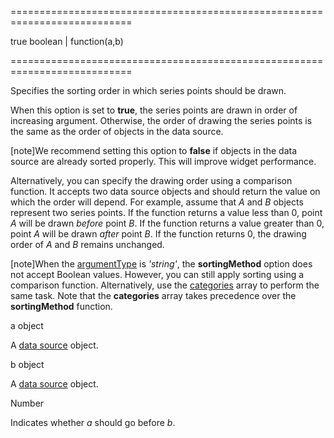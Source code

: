 <!--**
/*-------------------------------------------
    Auto-generated file. Do not modify.
-------------------------------------------

**-->
===========================================================================
<!--default-->true<!--/default-->
<!--type-->boolean | function(a,b)<!--/type-->
===========================================================================

<!--shortDescription-->
Specifies the sorting order in which series points should be drawn.
<!--/shortDescription-->

<!--fullDescription-->
When this option is set to **true**, the series points are drawn in order of increasing argument. Otherwise, the order of drawing the series points is the same as the order of objects in the data source.

[note]We recommend setting this option to **false** if objects in the data source are already sorted properly. This will improve widget performance.

Alternatively, you can specify the drawing order using a comparison function. It accepts two data source objects and should return the value on which the order will depend. For example, assume that *A* and *B* objects represent two series points. If the function returns a value less than 0, point *A* will be drawn _before_ point *B*. If the function returns a value greater than 0, point *A* will be drawn _after_ point *B*. If the function returns 0, the drawing order of *A* and *B* remains unchanged.

[note]When the [argumentType](/Documentation/ApiReference/Data_Visualization_Widgets/dxChart/Configuration/argumentAxis/#argumentType) is *'string'*, the **sortingMethod** option does not accept Boolean values. However, you can still apply sorting using a comparison function. Alternatively, use the [categories](/Documentation/ApiReference/Data_Visualization_Widgets/dxChart/Configuration/argumentAxis/#categories) array to perform the same task. Note that the **categories** array takes precedence over the **sortingMethod** function.
<!--/fullDescription-->
<!--typeFunctionParamName1-->a<!--/typeFunctionParamName1-->
<!--typeFunctionParamType1-->object<!--/typeFunctionParamType1-->
<!--typeFunctionParamDescription1-->
A [data source](/Documentation/ApiReference/Data_Visualization_Widgets/dxChart/Configuration/#dataSource) object.
<!--/typeFunctionParamDescription1-->

<!--typeFunctionParamName2-->b<!--/typeFunctionParamName2-->
<!--typeFunctionParamType2-->object<!--/typeFunctionParamType2-->
<!--typeFunctionParamDescription2-->
A [data source](/Documentation/ApiReference/Data_Visualization_Widgets/dxChart/Configuration/#dataSource) object.
<!--/typeFunctionParamDescription2-->

<!--typeFunctionReturnType-->Number<!--/typeFunctionReturnType-->
<!--typeFunctionReturnDescription-->
Indicates whether *a* should go before *b*.
<!--/typeFunctionReturnDescription-->